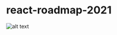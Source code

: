 # react-roadmap-2021
![alt text](https://raw.githubusercontent.com/GomaGoma676/react-roadmap-2021/blob/main/react-roadmap.png)
